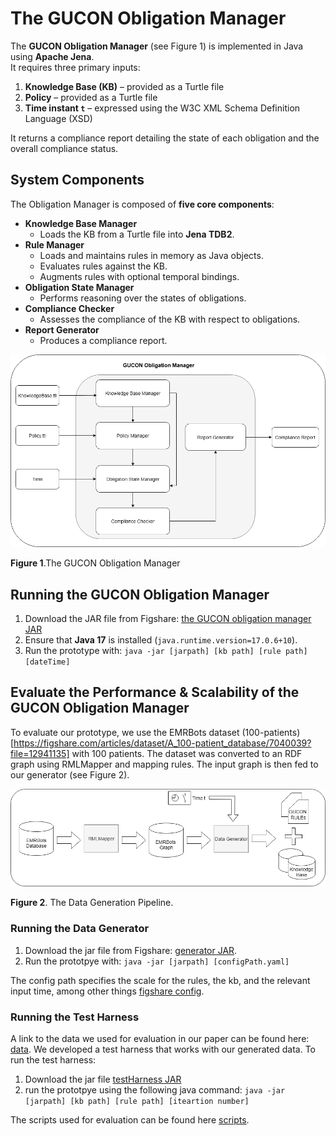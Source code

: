 # The GUCON Obligation Manager 

The **GUCON Obligation Manager** (see Figure 1) is implemented in Java using **Apache Jena**.  
It requires three primary inputs:  

1. **Knowledge Base (KB)** – provided as a Turtle file  
2. **Policy** – provided as a Turtle file  
3. **Time instant `t`** – expressed using the W3C XML Schema Definition Language (XSD)
   
It returns a compliance report detailing the state of each obligation and the overall compliance status.  

## System Components  

The Obligation Manager is composed of **five core components**:  

- **Knowledge Base Manager**  
  - Loads the KB from a Turtle file into **Jena TDB2**.  
- **Rule Manager**  
  - Loads and maintains rules in memory as Java objects.  
  - Evaluates rules against the KB.  
  - Augments rules with optional temporal bindings.  
- **Obligation State Manager**  
  - Performs reasoning over the states of obligations.  
- **Compliance Checker**  
  - Assesses the compliance of the KB with respect to obligations.  
- **Report Generator**  
  - Produces a compliance report.  

![the gucon obligation manager](https://github.com/Ines-Akaichi/Temporal-GUCON/blob/main/obligation-diagram-component.png) 

**Figure 1**.The GUCON Obligation Manager 

## Running the GUCON Obligation Manager  

1. Download the JAR file from Figshare: [the GUCON obligation manager JAR](https://figshare.com/articles/software/The_GUCON_Obligation_Manager/29941160?file=57285929)  
2. Ensure that **Java 17** is installed (`java.runtime.version=17.0.6+10`).  
3. Run the prototype with: `java -jar [jarpath] [kb path] [rule path] [dateTime]`

## Evaluate the Performance & Scalability of the GUCON Obligation Manager 

To evaluate our prototype, we use the EMRBots dataset (100-patients) [https://figshare.com/articles/dataset/A_100-patient_database/7040039?file=12941135] with 100 patients. The dataset was converted to an RDF graph using RMLMapper and mapping rules. The input graph is then fed to our generator (see Figure 2). 

![the data generation pipeline]( https://github.com/Ines-Akaichi/Temporal-GUCON/blob/main/data-generation-pipeline.png) 

**Figure 2**. The Data Generation Pipeline. 

### Running the Data Generator   
1.  Download the jar file from Figshare: [generator JAR](https://figshare.com/articles/software/Evaluation_of_the_GUCON_Obligation_Manager/29941226).
2.  Run the prototpye with: `java -jar [jarpath] [configPath.yaml]`

The config path specifies the scale for the rules, the kb, and the relevant input time, among other things [figshare config](https://figshare.com/articles/software/Evaluation_of_the_GUCON_Obligation_Manager/29941226).

### Running the Test Harness   
A link to the data we used for evaluation in our paper can be found here: [data](https://figshare.com/articles/dataset/RDF_Data_For_the_EMRBots_Dataset/29941235).
We developed a test harness that works with our generated data. To run the test harness:

1. Download the jar file [testHarness JAR](https://figshare.com/articles/software/Evaluation_of_the_GUCON_Obligation_Manager/29941226)
2.  run the prototpye using the following java command:  `java -jar [jarpath] [kb path] [rule path] [iteartion number]`

The scripts used for evaluation can be found here [scripts](https://github.com/Ines-Akaichi/Temporal-GUCON/tree/main/scripts).
